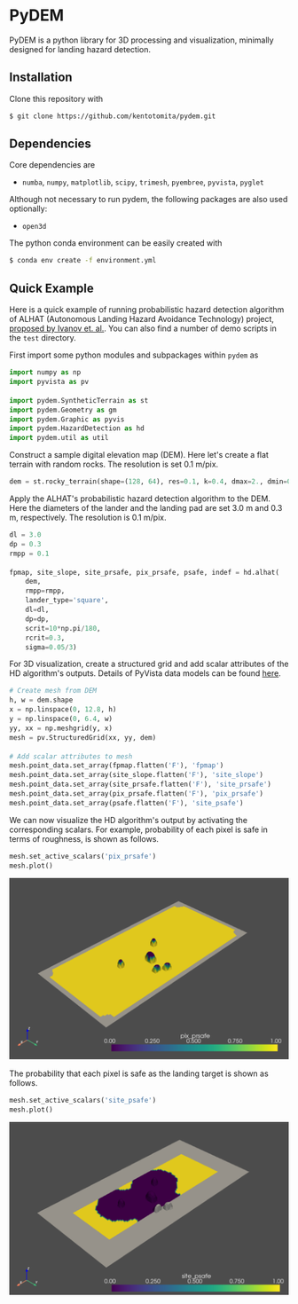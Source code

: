 # PyDEM
PyDEM is a python library for 3D processing and visualization, minimally designed for landing hazard detection. 


## Installation
Clone this repository with
```bash
$ git clone https://github.com/kentotomita/pydem.git
```

## Dependencies
Core dependencies are
- `numba`, `numpy`, `matplotlib`, `scipy`, `trimesh`, `pyembree`, `pyvista`, `pyglet`

Although not necessary to run pydem, the following packages are also used optionally:
- `open3d` 

The python conda environment can be easily created with
```bash
$ conda env create -f environment.yml
```

<!-- USAGE EXAMPLES -->
## Quick Example 
Here is a quick example of running probabilistic hazard detection algorithm of ALHAT (Autonomous Landing Hazard Avoidance Technology) project, [proposed by Ivanov et. al.](https://arc.aiaa.org/doi/pdf/10.2514/6.2013-5019). 
You can also find a number of demo scripts in the `test` directory. 

First import some python modules and subpackages within `pydem` as
```python
import numpy as np
import pyvista as pv

import pydem.SyntheticTerrain as st
import pydem.Geometry as gm
import pydem.Graphic as pyvis
import pydem.HazardDetection as hd
import pydem.util as util
```
Construct a sample digital elevation map (DEM). Here let's create a flat terrain with random rocks. The resolution is set $0.1$ m/pix. 
```python
dem = st.rocky_terrain(shape=(128, 64), res=0.1, k=0.4, dmax=2., dmin=0.2)
```
Apply the ALHAT's probabilistic hazard detection algorithm to the DEM. Here the diameters of the lander and the landing pad are set $3.0$ m and $0.3$ m, respectively. The resolution is $0.1$ m/pix. 
```python
dl = 3.0
dp = 0.3
rmpp = 0.1

fpmap, site_slope, site_prsafe, pix_prsafe, psafe, indef = hd.alhat(
    dem, 
    rmpp=rmpp, 
    lander_type='square', 
    dl=dl, 
    dp=dp,
    scrit=10*np.pi/180,
    rcrit=0.3,
    sigma=0.05/3)
```
For 3D visualization, create a structured grid and add scalar attributes of the HD algorithm's outputs. Details of PyVista data models can be found [here](https://docs.pyvista.org/version/stable/user-guide/data_model.html).
```python
# Create mesh from DEM
h, w = dem.shape
x = np.linspace(0, 12.8, h)
y = np.linspace(0, 6.4, w)
yy, xx = np.meshgrid(y, x)
mesh = pv.StructuredGrid(xx, yy, dem)

# Add scalar attributes to mesh
mesh.point_data.set_array(fpmap.flatten('F'), 'fpmap')
mesh.point_data.set_array(site_slope.flatten('F'), 'site_slope')
mesh.point_data.set_array(site_prsafe.flatten('F'), 'site_prsafe')
mesh.point_data.set_array(pix_prsafe.flatten('F'), 'pix_prsafe')
mesh.point_data.set_array(psafe.flatten('F'), 'site_psafe')
```

We can now visualize the HD algorithm's output by activating the corresponding scalars. For example, probability of each pixel is safe in terms of roughness, is shown as follows.
```python
mesh.set_active_scalars('pix_prsafe')
mesh.plot()
```
<p align="center">
  <img src="./docs/pix_prsafe.PNG", width="550", title="hover text">
</p>

The probability that each pixel is safe as the landing target is shown as follows. 
```python
mesh.set_active_scalars('site_psafe')
mesh.plot()
```

<p align="center">
  <img src="./docs/site_psafe.PNG", width="550", title="hover text">
</p>
